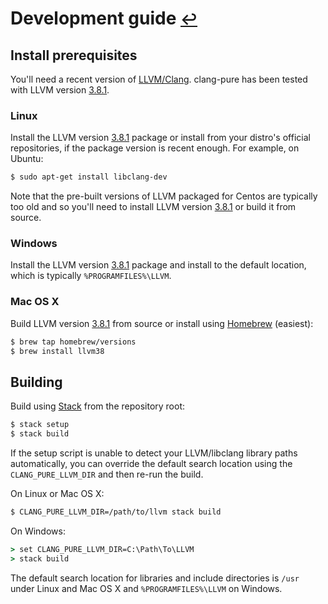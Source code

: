 # Development guide <small>[&#8617;][readme]</small>

## Install prerequisites

You'll need a recent version of [LLVM/Clang][llvm]. clang-pure has been tested
with LLVM version [3.8.1][llvm381].

### Linux

Install the LLVM version [3.8.1][llvm381] package or install from your distro's
official repositories, if the package version is recent enough. For example, on
Ubuntu:

```bash
$ sudo apt-get install libclang-dev
```

Note that the pre-built versions of LLVM packaged for Centos are typically too
old and so you'll need to install LLVM version [3.8.1][llvm381] or build it
from source.

### Windows

Install the LLVM version [3.8.1][llvm381] package and install to the default
location, which is typically `%PROGRAMFILES%\LLVM`.

### Mac OS X

Build LLVM version [3.8.1][llvm381] from source or install using
[Homebrew][brew] (easiest):

```bash
$ brew tap homebrew/versions
$ brew install llvm38
```

## Building

Build using [Stack][stack] from the repository root:

```bash
$ stack setup
$ stack build
```

If the setup script is unable to detect your LLVM/libclang library paths
automatically, you can override the default search location using the
`CLANG_PURE_LLVM_DIR` and then re-run the build.

On Linux or Mac OS X:

```bash
$ CLANG_PURE_LLVM_DIR=/path/to/llvm stack build
```

On Windows:

```cmd
> set CLANG_PURE_LLVM_DIR=C:\Path\To\LLVM
> stack build
```

The default search location for libraries and include directories is `/usr`
under Linux and Mac OS X and `%PROGRAMFILES%\LLVM` on Windows.

[brew]: http://brew.sh/
[llvm]: http://llvm.org/
[llvm381]: http://llvm.org/releases/download.html#3.8.1
[readme]: README.md
[stack]: https://haskellstack.org/
